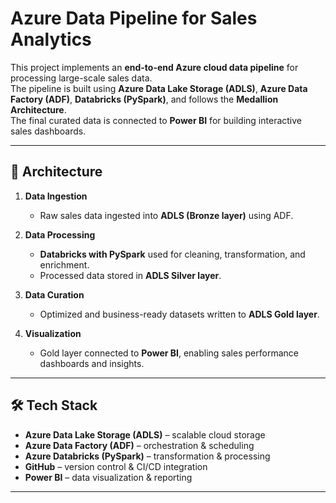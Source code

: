 # Azure Data Pipeline for Sales Analytics

This project implements an **end-to-end Azure cloud data pipeline** for processing large-scale sales data.  
The pipeline is built using **Azure Data Lake Storage (ADLS)**, **Azure Data Factory (ADF)**, **Databricks (PySpark)**, and follows the **Medallion Architecture**.  
The final curated data is connected to **Power BI** for building interactive sales dashboards.

---

## 🚀 Architecture

1. **Data Ingestion**  
   - Raw sales data ingested into **ADLS (Bronze layer)** using ADF.  

2. **Data Processing**  
   - **Databricks with PySpark** used for cleaning, transformation, and enrichment.  
   - Processed data stored in **ADLS Silver layer**.  

3. **Data Curation**  
   - Optimized and business-ready datasets written to **ADLS Gold layer**.  

4. **Visualization**  
   - Gold layer connected to **Power BI**, enabling sales performance dashboards and insights.  

---

## 🛠️ Tech Stack

- **Azure Data Lake Storage (ADLS)** – scalable cloud storage  
- **Azure Data Factory (ADF)** – orchestration & scheduling  
- **Azure Databricks (PySpark)** – transformation & processing  
- **GitHub** – version control & CI/CD integration  
- **Power BI** – data visualization & reporting  

---
